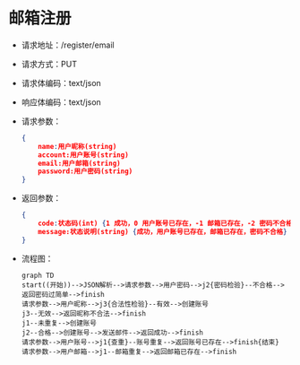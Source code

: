 # 邮箱注册

- 请求地址：/register/email

- 请求方式：PUT

- 请求体编码：text/json

- 响应体编码：text/json

- 请求参数：

  ```json
  {
      name:用户昵称(string)
      account:用户账号(string)
      email:用户邮箱(string)
      password:用户密码(string)
  }
  ```

- 返回参数：

  ```json
  {
      code:状态码(int) {1 成功，0 用户账号已存在，-1 邮箱已存在，-2 密码不合格}
      message:状态说明(string) {成功，用户账号已存在，邮箱已存在，密码不合格}
  }
  ```

- 流程图：

  ```mermaid
  graph TD
  start((开始))-->JSON解析-->请求参数-->用户密码-->j2{密码检验}--不合格-->返回密码过简单-->finish
  请求参数-->用户昵称-->j3{合法性检验}--有效-->创建账号
  j3--无效-->返回昵称不合法-->finish
  j1--未重复-->创建账号
  j2--合格-->创建账号-->发送邮件-->返回成功-->finish
  请求参数-->用户账号-->j1{查重}--账号重复-->返回账号已存在-->finish{结束}
  请求参数-->用户邮箱-->j1--邮箱重复-->返回邮箱已存在-->finish
```
  
  



